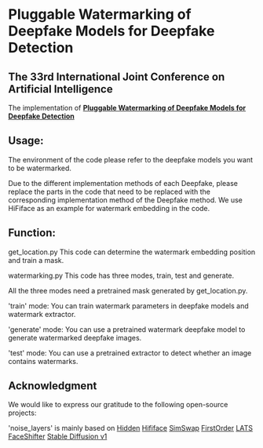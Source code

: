 # Pluggable Watermarking of Deepfake Models for Deepfake Detection
## The 33rd International Joint Conference on Artificial Intelligence
The implementation of [**Pluggable Watermarking of Deepfake Models for Deepfake Detection**](https://nesa.zju.edu.cn/download/bh_pdf_ijcai24-update.pdf)


## Usage:

The environment of the code please refer to the deepfake models you want to be watermarked.

Due to the different implementation methods of each Deepfake, please replace the parts in the code that need to be replaced with the corresponding implementation method of the Deepfake method.
We use HiFiface as an example for watermark embedding in the code.

## Function:

get_location.py This code can determine the watermark embedding position and train a mask.

watermarking.py This code has three modes, train, test and generate. 

All the three modes need a pretrained mask generated by get_location.py.

'train' mode: You can train watermark parameters in deepfake models and watermark extractor. 

'generate' mode: You can use a pretrained watermark deepfake model to generate watermarked deepfake images.

'test' mode: You can use a pretrained extractor to detect whether an image contains watermarks.

## Acknowledgment
We would like to express our gratitude to the following open-source projects:

'noise_layers' is mainly based on [Hidden](https://github.com/ando-khachatryan/HiDDeN)
[Hififace](https://github.com/maum-ai/hififace)
[SimSwap](https://github.com/neuralchen/SimSwap)
[FirstOrder](https://github.com/AliaksandrSiarohin/first-order-model)
[LATS](https://github.com/royorel/Lifespan_Age_Transformation_Synthesis)
[FaceShifter](https://github.com/taotaonice/FaceShifter)
[Stable Diffusion v1](https://github.com/CompVis/stable-diffusion)





